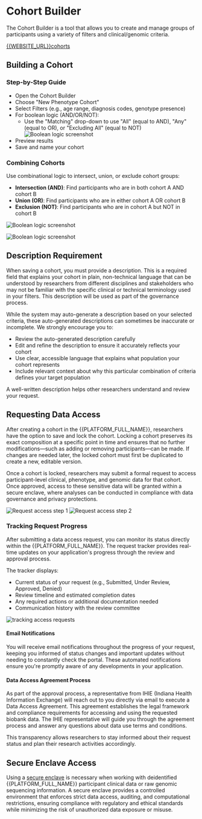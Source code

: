 # Cohort Builder

The Cohort Builder is a tool that allows you to create and manage groups of participants using a variety of filters and clinical/genomic criteria.

[{{WEBSITE_URL}}cohorts]({{WEBSITE_URL}}cohorts)

## Building a Cohort

### Step-by-Step Guide

- Open the Cohort Builder
- Choose "New Phenotype Cohort"
- Select Filters (e.g., age range, diagnosis codes, genotype presence)
- For boolean logic (AND/OR/NOT):
   - Use the "Matching" drop-down to use "All" (equal to AND), "Any" (equal to OR), or "Excluding All" (equal to NOT)
   ![Boolean logic screenshot](/public/images/screenshots/cohort-builder-or.jpg)
- Preview results
- Save and name your cohort

### Combining Cohorts

Use combinational logic to intersect, union, or exclude cohort groups:

- **Intersection (AND)**: Find participants who are in both cohort A AND cohort B
- **Union (OR)**: Find participants who are in either cohort A OR cohort B
- **Exclusion (NOT)**: Find participants who are in cohort A but NOT in cohort B

![Boolean logic screenshot](/public/images/screenshots/cohort-builder-or-alt.jpg)

![Boolean logic screenshot](/public/images/screenshots/cohort-builder-or-alt-modal.jpg)


## Description Requirement

When saving a cohort, you must provide a description. This is a required field that explains your cohort in plain, non-technical language that can be understood by researchers from different disciplines and stakeholders who may not be familiar with the specific clinical or technical terminology used in your filters. This description will be used as part of the governance process.

While the system may auto-generate a description based on your selected criteria, these auto-generated descriptions can sometimes be inaccurate or incomplete. We strongly encourage you to:

- Review the auto-generated description carefully
- Edit and refine the description to ensure it accurately reflects your cohort
- Use clear, accessible language that explains what population your cohort represents
- Include relevant context about why this particular combination of criteria defines your target population

A well-written description helps other researchers understand and review your request.

## Requesting Data Access

After creating a cohort in the {{PLATFORM_FULL_NAME}}, researchers have the option to save and lock the cohort. Locking a cohort preserves its exact composition at a specific point in time and ensures that no further modifications—such as adding or removing participants—can be made. If changes are needed later, the locked cohort must first be duplicated to create a new, editable version.

Once a cohort is locked, researchers may submit a formal request to access participant-level clinical, phenotype, and genomic data for that cohort. Once approved, access to these sensitive data will be granted within a secure enclave, where analyses can be conducted in compliance with data governance and privacy protections.

![Request access step 1](/public/images/screenshots/cohort-builder-request-access-1.png)
![Request access step 2](/public/images/screenshots/cohort-builder-request-access-2.png)

### Tracking Request Progress

After submitting a data access request, you can monitor its status directly within the {{PLATFORM_FULL_NAME}}. The request tracker provides real-time updates on your application's progress through the review and approval process.

The tracker displays:
- Current status of your request (e.g., Submitted, Under Review, Approved, Denied)
- Review timeline and estimated completion dates
- Any required actions or additional documentation needed
- Communication history with the review committee

![tracking access requests](/public/images/screenshots/access-requests-tracking.png)

#### Email Notifications

You will receive email notifications throughout the progress of your request, keeping you informed of status changes and important updates without needing to constantly check the portal. These automated notifications ensure you're promptly aware of any developments in your application.

#### Data Access Agreement Process

As part of the approval process, a representative from IHIE (Indiana Health Information Exchange) will reach out to you directly via email to execute a Data Access Agreement. This agreement establishes the legal framework and compliance requirements for accessing and using the requested biobank data. The IHIE representative will guide you through the agreement process and answer any questions about data use terms and conditions.

This transparency allows researchers to stay informed about their request status and plan their research activities accordingly.

## Secure Enclave Access

Using a [secure enclave](./secure-enclave-access.md) is necessary when working with deidentified {{PLATFORM_FULL_NAME}} participant clinical data or raw genomic sequencing information. A secure enclave provides a controlled environment that enforces strict data access, auditing, and computational restrictions, ensuring compliance with regulatory and ethical standards while minimizing the risk of unauthorized data exposure or misuse.

